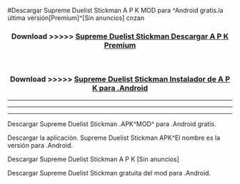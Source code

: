 #Descargar Supreme Duelist Stickman A P K MOD para ^Android gratis.la última versión[Premium]^[Sin anuncios] cnzan



<div align="center">
<h3>Download >>>>> <a href="https://es-web.web.app/?es= Supreme Duelist Stickman">Supreme Duelist Stickman Descargar A P K Premium</a></h3><br>

<h3>Download >>>>> <a href="https://es-web.web.app/?es= Supreme Duelist Stickman">Supreme Duelist Stickman Instalador de A P K para .Android</a></h3>
</div>


----------------------------------------------------------

----------------------------------------------------------

----------------------------------------------------------

Descargar Supreme Duelist Stickman .APK^MOD^ para .Android gratis.

Descargar la aplicación. Supreme Duelist Stickman APK^El nombre es la versión para .Android.

Descargar Supreme Duelist Stickman A P K [Sin anuncios]

Descargar Supreme Duelist Stickman gratuita del mod para .Android.